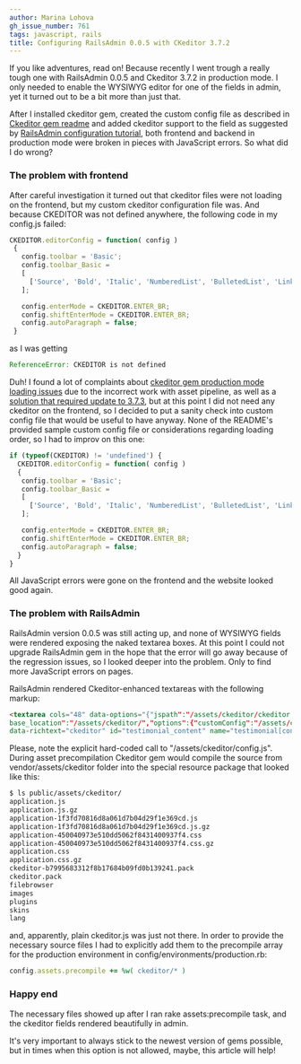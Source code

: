 ```yaml
---
author: Marina Lohova
gh_issue_number: 761
tags: javascript, rails
title: Configuring RailsAdmin 0.0.5 with CKeditor 3.7.2
---
```




If you like adventures, read on! Because recently I went trough a really tough one with RailsAdmin 0.0.5 and Ckeditor 3.7.2 in production mode. I only needed to enable the WYSIWYG editor for one of the fields in admin, yet it turned out to be a bit more than just that.

After I installed ckeditor gem, created the custom config file as described in [Ckeditor gem readme](https://github.com/galetahub/ckeditor/blob/master/README.rdoc) and added ckeditor support to the field as suggested by [RailsAdmin configuration tutorial](https://github.com/sferik/rails_admin/wiki/Text), both  frontend and backend in production mode were broken in pieces with JavaScript errors. So what did I do wrong?

### The problem with frontend

After careful investigation it turned out that ckeditor files were not loading on the frontend, but my custom ckeditor configuration file was. And because CKEDITOR was not defined anywhere, the following code in my config.js failed:

```javascript
CKEDITOR.editorConfig = function( config )
 {
   config.toolbar = 'Basic';
   config.toolbar_Basic =
   [
     ['Source', 'Bold', 'Italic', 'NumberedList', 'BulletedList', 'Link', 'Unlink']
   ];

   config.enterMode = CKEDITOR.ENTER_BR;
   config.shiftEnterMode = CKEDITOR.ENTER_BR;
   config.autoParagraph = false;
 }
```

as I was getting

```javascript
ReferenceError: CKEDITOR is not defined
```

Duh! I found a lot of complaints about [ckeditor gem production mode loading issues](https://github.com/galetahub/ckeditor/issues/87) due to the incorrect work with asset pipeline, as well as a [solution that required update to 3.7.3](https://github.com/galetahub/ckeditor/pull/191), but at this point I did not need any ckeditor on the frontend, so I decided to put a sanity check into custom config file that would be useful to have anyway. None of the README's provided sample custom config file or considerations regarding loading order, so I had to improv on this one:

```javascript
if (typeof(CKEDITOR) != 'undefined') {
  CKEDITOR.editorConfig = function( config )
  {
   config.toolbar = 'Basic';
   config.toolbar_Basic =
   [
     ['Source', 'Bold', 'Italic', 'NumberedList', 'BulletedList', 'Link', 'Unlink']
   ];

   config.enterMode = CKEDITOR.ENTER_BR;
   config.shiftEnterMode = CKEDITOR.ENTER_BR;
   config.autoParagraph = false;
  }
}
```

All JavaScript errors were gone on the frontend and the website looked good again.

### The problem with RailsAdmin

RailsAdmin version 0.0.5 was still acting up, and none of WYSIWYG fields were rendered exposing the naked textarea boxes. At this point I could not upgrade RailsAdmin gem in the hope that the error will go away because of the regression issues, so I looked deeper into the problem. Only to find more JavaScript errors on pages.

RailsAdmin rendered Ckeditor-enhanced textareas with the following markup:

```html
<textarea cols="48" data-options="{"jspath":"/assets/ckeditor/ckeditor.js","
base_location":"/assets/ckeditor/","options":{"customConfig":"/assets/ckeditor/config.js"}}"
data-richtext="ckeditor" id="testimonial_content" name="testimonial[content]" rows="3">
```

Please, note the explicit hard-coded call to "/assets/ckeditor/config.js". During asset precompilation Ckeditor gem would compile the source from vendor/assets/ckeditor folder into the special resource package that looked like this:

```bash
$ ls public/assets/ckeditor/
application.js
application.js.gz
application-1f3fd70816d8a061d7b04d29f1e369cd.js
application-1f3fd70816d8a061d7b04d29f1e369cd.js.gz
application-450040973e510dd5062f8431400937f4.css
application-450040973e510dd5062f8431400937f4.css.gz
application.css
application.css.gz
ckeditor-b7995683312f8b17684b09fd0b139241.pack
ckeditor.pack
filebrowser
images
plugins
skins
lang
```

and, apparently, plain ckeditor.js was just not there. In order to provide the necessary source files I had to explicitly add them to the precompile array for the production environment in config/environments/production.rb:

```ruby
config.assets.precompile += %w( ckeditor/* )
```

### Happy end

The necessary files showed up after I ran rake assets:precompile task, and the ckeditor fields rendered beautifully in admin.

It's very important to always stick to the newest version of gems possible, but in times when this option is not allowed, maybe, this article will help!


